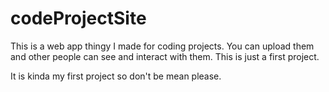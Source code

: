 # codeProjectSite
This is a web app thingy I made for coding projects. You can upload them and other people can see and interact with them. This is just a first project.

It is kinda my first project so don't be mean please.
